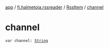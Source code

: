 [app](../../index.md) / [fi.halmetoja.rssreader](../index.md) / [RssItem](index.md) / [channel](./channel.md)

# channel

`var channel: `[`String`](https://kotlinlang.org/api/latest/jvm/stdlib/kotlin/-string/index.html)